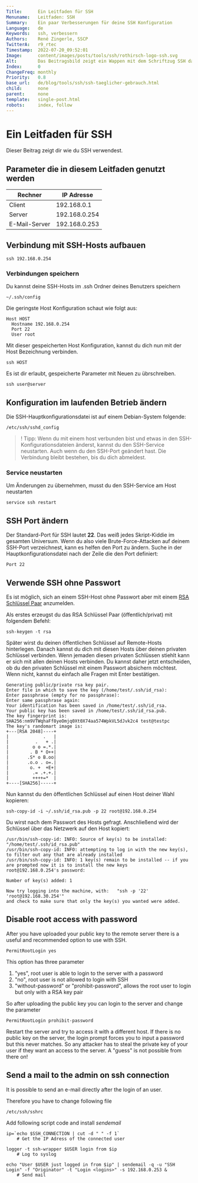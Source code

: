 ```yaml
---
Title:      Ein Leitfaden für SSH
Menuname:   Leitfaden: SSH
Summary:    Ein paar Verbesserungen für deine SSH Konfiguration
Language:   de
Keywords:   ssh, verbessern
Authors:    René Zingerle, SSCP
TwitterA:   r9_rtec
Timestamp:  2022-07-20_09:52:01
Image:      content/images/posts/tools/ssh/rothirsch-logo-ssh.svg
Alt:        Das Beitragsbild zeigt ein Wappen mit dem Schriftzug SSH darauf
Index:      0
ChangeFreq: monthly
Priority:   0.8
base_url:   de/blog/tools/ssh/ssh-taeglicher-gebrauch.html
child:      none
parent:     none
template:   single-post.html
robots:     index, follow
---
```


# Ein Leitfaden für SSH

Dieser Beitrag zeigt dir wie du SSH verwendest.

## Parameter die in diesem Leitfaden genutzt werden

Rechner       | IP Adresse
------------- | -------------
Client        | 192.168.0.1  
Server        | 192.168.0.254
E-Mail-Server | 192.168.0.253

## Verbindung mit SSH-Hosts aufbauen

    ssh 192.168.0.254

### Verbindungen speichern

Du kannst deine SSH-Hosts im .ssh Ordner deines Benutzers speichern

    ~/.ssh/config

Die geringste Host Konfiguration schaut wie folgt aus:

    Host HOST
      Hostname 192.168.0.254
      Port 22
      User root

Mit dieser gespeicherten Host Konfiguration, kannst du dich nun mit der Host Bezeichnung verbinden.

    ssh HOST

Es ist dir erlaubt, gespeicherte Parameter mit Neuen zu übrschreiben.

    ssh user@server

## Konfiguration im laufenden Betrieb ändern

Die SSH-Hauptkonfigurationsdatei ist auf einem Debian-System folgende:

    /etc/ssh/sshd_config

> ! Tipp: Wenn du mit einem host  verbunden bist und etwas in den SSH-Konfigurationsdateien änderst, kannst du den SSH-Service neustarten. Auch wenn du den SSH-Port geändert hast. Die Verbindung bleibt bestehen, bis du dich abmeldest.

### Service neustarten

Um Änderungen zu übernehmen, musst du den SSH-Service am Host neustarten

    service ssh restart

## SSH Port ändern

Der Standard-Port für SSH lautet __22__. Das weiß jedes Skript-Kiddie im gesamten Universum. Wenn du also viele Brute-Force-Attacken auf deinem SSH-Port verzeichnest, kann es helfen den Port zu ändern. Suche in der Hauptkonfigurationsdatei nach der Zeile die den Port definiert:

    Port 22

## Verwende SSH ohne Passwort

Es ist möglich, sich an einem SSH-Host ohne Passwort aber mit einem [RSA Schlüssel Paar](https://www.youtube.com/watch?v=AQDCe585Lnc) anzumelden.

Als erstes erzeugst du das RSA Schlüssel Paar (öffentlich/privat) mit folgendem Befehl:


    ssh-keygen -t rsa

Später wirst du deinen öffentlichen Schlüssel auf Remote-Hosts hinterlegen. Danach kannst du dich mit diesen Hosts über deinen privaten Schlüssel verbinden. Wenn jemaden diesen privaten Schlüssen stiehlt kann er sich mit allen deinen Hosts verbinden. Du kannst daher  jetzt entscheiden, ob du den privaten Schlüssel mit einem Passwort absichern möchtest. Wenn nicht, kannst du einfach alle Fragen mit Enter bestätigen.

    Generating public/private rsa key pair.
    Enter file in which to save the key (/home/test/.ssh/id_rsa):
    Enter passphrase (empty for no passphrase):
    Enter same passphrase again:
    Your identification has been saved in /home/test/.ssh/id_rsa.
    Your public key has been saved in /home/test/.ssh/id_rsa.pub.
    The key fingerprint is:
    SHA256:nm9VTWqhaFf8yeOmjq0Xt0X74aa574WpkVL5dJvk2c4 test@testpc
    The key's randomart image is:
    +---[RSA 2048]----+
    |             .   |
    |          .   + .|
    |         o o =.*.|
    |        . B * O++|
    |       .S* o B.oo|
    |       .o.o . o=.|
    |        o. +  +E+|
    |         .= .+.+.|
    |         ++++=*  |
    +----[SHA256]-----+

Nun kannst du den öffentlichen Schlüssel auf einen Host deiner Wahl kopieren:

    ssh-copy-id -i ~/.ssh/id_rsa.pub -p 22 root@192.168.0.254

Du wirst nach dem Passwort des Hosts gefragt. Anschließend wird der Schlüssel über das Netzwerk auf den Host kopiert:

    /usr/bin/ssh-copy-id: INFO: Source of key(s) to be installed: "/home/test/.ssh/id_rsa.pub"
    /usr/bin/ssh-copy-id: INFO: attempting to log in with the new key(s), to filter out any that are already installed
    /usr/bin/ssh-copy-id: INFO: 1 key(s) remain to be installed -- if you are prompted now it is to install the new keys
    root@192.168.0.254's password:

    Number of key(s) added: 1

    Now try logging into the machine, with:   "ssh -p '22' 'root@192.168.30.254'"
    and check to make sure that only the key(s) you wanted were added.

## Disable root access with password

After you have uploaded your public key to the remote server there is a useful and recommended option to use with SSH.

    PermitRootLogin yes

This option has three parameter

1. "yes", root user is able to login to the server with a password
2. "no", root user is not allowed to login with SSH
3. "without-password" or "prohibit-password", allows the root user to login but only with a RSA key pair

So after uploading the public key you can login to the server and change the parameter

    PermitRootLogin prohibit-password

Restart the server and try to access it with a different host. If there is no public key on the server, the login prompt forces you to input a password but this never matches. So any attacker has to steal the private key of your user if they want an access to the server. A "guess" is not possible from there on!

## Send a mail to the admin on ssh connection
It is possible to send an e-mail directly after the login of an user.

Therefore you have to change following file

    /etc/ssh/sshrc

Add following script code and install _sendemail_

    ip=`echo $SSH_CONNECTION | cut -d " " -f 1`
        # Get the IP Adress of the connected user

    logger -t ssh-wrapper $USER login from $ip
        # Log to syslog

    echo "User $USER just logged in from $ip" | sendemail -q -u "SSH Login" -f "Originator" -t "Login <logins>" -s 192.168.0.253 &
        # Send mail
